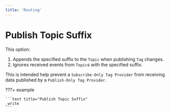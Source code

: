 ```yaml
---
title: 'Routing'
---
```



# Publish Topic Suffix

This option:

1. Appends the specified suffix to the `Topic` when publishing `Tag` changes.
2. Ignores received events from `Topic`s with the specified suffix.

This is intended help prevent a `Subscribe-Only Tag Provider` from receiving data published by a `Publish-Only Tag Provider`.

???+ example

	```text title="Publish Topic Suffix"
	_write
	```

